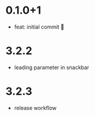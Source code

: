 # 0.1.0+1

- feat: initial commit 🎉

# 3.2.2

- leading parameter in snackbar

# 3.2.3

- release workflow
